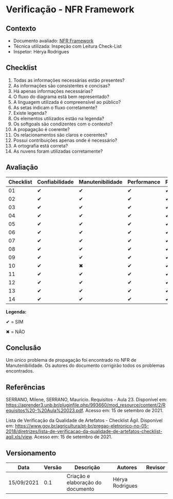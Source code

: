 # Verificação - NFR Framework

## Contexto
* Documento avaliado: <a href="https://requisitos-de-software.github.io/2021.1-MetroDF/Modelagem/nfr/">NFR Framework</a>
* Técnica utilizada: Inspeção com Leitura Check-List
* Inspetor: Hérya Rodrigues

## Checklist

 
01.  Todas as informações necessárias estão presentes?
02.  As informações são consistentes e concisas?
03.  Há apenas informações necessárias?
04.  O fluxo do diagrama está bem representado?
05.  A linguagem utilizada é compreensível ao público? 	
06.  As setas indicam o fluxo corretamente? 	
07.  Existe legenda?
08.  Os elementos utilizados estão na legenda?
09.  Os softgoals são condizentes com o contexto?
10.  A propagação é coerente? 	
11.  Os relacionamentos são claros e coerentes? 	
12.  Possui contribuições apenas onde é necessário?
13.  A ortografia está correta?
14.  As nuvens foram utilizadas corretamente?


## Avaliação

|  Checklist | Confiabilidade | Manutenibilidade| Performance | Portabilidade| Usabilidade|  Segurança |
| ---------- | ----------     | ----------      | ----------  | ----------   | ---------- | ---------- |
|     01     |        ✔       |        ✔        |      ✔      |       ✔      |     ✔      |     ✔      |             
|     02     |        ✔       |        ✔        |      ✔      |       ✔      |     ✔      |     ✔      |       
|     03     |        ✔       |        ✔        |      ✔      |       ✔      |     ✔      |     ✔      |       
|     04     |        ✔       |        ✔        |      ✔      |       ✔      |     ✔      |     ✔      |      
|     05     |        ✔       |        ✔        |      ✔      |       ✔      |     ✔      |     ✔      |       
|     06     |        ✔       |        ✔        |      ✔      |       ✔      |     ✔      |     ✔      |    
|     07     |        ✔       |        ✔        |      ✔      |       ✔      |     ✔      |     ✔      |  
|     08     |        ✔       |        ✔        |      ✔      |       ✔      |     ✔      |     ✔      |  
|     09     |        ✔       |        ✔        |      ✔      |       ✔      |     ✔      |     ✔      |     
|     10     |        ✔       |        ✖        |      ✔      |       ✔      |     ✔      |     ✔      |      
|     11     |        ✔       |        ✔        |      ✔      |       ✔      |     ✔      |     ✔      |  
|     12     |        ✔       |        ✔        |      ✔      |       ✔      |     ✔      |     ✔      |          
|     13     |        ✔       |        ✔        |      ✔      |       ✔      |     ✔      |     ✔      |     
|     14     |        ✔       |        ✔        |      ✔      |       ✔      |     ✔      |     ✔      |       

**Legenda:**

✔ = SIM 

✖ = NÃO

## Conclusão
Um único problema de propagação foi encontrado no NFR de Manutenibilidade. Os autores do documento corrigirão todos os problemas encontrados.

## Referências

SERRANO, Milene, SERRANO, Maurício. Requisitos - Aula 23. Disponível em: <https://aprender3.unb.br/pluginfile.php/993660/mod_resource/content/2/Requisitos%20-%20Aula%20023.pdf>. Acesso em: 15 de setembro de 2021.

Lista de Verificação da Qualidade de Artefatos - Checklist Ágil. Disponível em: <https://www.gov.br/agricultura/pt-br/pregao-eletronico-no-05-2018/diretrizes/lista-de-verificacao-da-qualidade-de-artefatos-checklist-agil.xls/view>.  Acesso em: 15 de setembro de 2021.

## Versionamento

| Data       | Versão | Descrição                                       | Autores          | Revisor          |
| ---------- | ------ | ---------------------------------------------   | ---------------- | ---------------- |
| 15/09/2021 |  0.1   | Criação e elaboração do documento               | Hérya Rodrigues  |                  |

